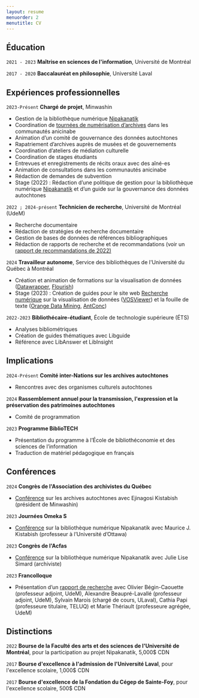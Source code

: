 ```yaml
---
layout: resume
menuorder: 2
menutitle: CV
---
```

## Éducation

`2021 - 2023`
__Maîtrise en sciences de l'information__,
Université de Montréal

`2017 - 2020`
__Baccalauréat en philosophie__,
Université Laval 

## Expériences professionnelles

`2023-Présent`
__Chargé de projet__, Minwashin

- Gestion de la bibliothèque numérique [Nipakanatik](https://nipakanatik.org/)
- Coordination de [tournées de numérisation d’archives](https://ici.radio-canada.ca/espaces-autochtones/2017722/anishinaabe-histoire-archives-numeriques-minwashin) dans les communautés anicinabe
- Animation d’un comité de gouvernance des données autochtones
- Rapatriement d’archives auprès de musées et de gouvernements
- Coordination d’ateliers de médiation culturelle
- Coordination de stages étudiants
- Entrevues et enregistrements de récits oraux avec des aîné-es
- Animation de consultations dans les communautés anicinabe
- Rédaction de demandes de subvention
- Stage (2022) : Rédaction d’une politique de gestion pour la bibliothèque numérique [Nipakanatik](https://nipakanatik.org/) et d’un guide sur la gouvernance des données autochtones

`2022 ; 2024-présent`
__Technicien de recherche__, Université de Montréal (UdeM)
- Recherche documentaire
- Rédaction de stratégies de recherche documentaire
- Gestion de bases de données de références bibliographiques
- Rédaction de rapports de recherche et de recommandations (voir un [rapport de recommandations de 2022)](https://documentation.lacsq.org/in/documentViewer.xhtml?id=1e180c36-2393-446f-bde9-9af08649fafc&locale=fr&file=/in/rest/annotationSVC/DownloadWatermarkedAttachment/attach_upload_94ec85f8-e51f-4d1c-b129-76e952240280#%5B%7B%22num%22%3A85%2C%22gen%22%3A0%7D%2C%7B%22name%22%3A%22XYZ%22%7D%2C84%2C379%2C0%5D)

`2024`
__Travailleur autonome__, Service des bibliothèques de l'Université du Québec à Montréal

- Création et animation de formations sur la visualisation de données ([Datawrapper](https://www.datawrapper.de/), [Flourish](https://flourish.studio/))
- Stage (2023) : Création de guides pour le site web [Recherche numérique](https://recherchenumerique.uqam.ca/) sur la visualisation de données ([VOSViewer](https://www.vosviewer.com/)) et la fouille de texte ([Orange Data Mining](https://orangedatamining.com/), [AntConc](https://www.laurenceanthony.net/software/antconc/))

`2022-2023`
__Bibliothécaire-étudiant__, École de technologie supérieure (ÉTS)
- Analyses bibliométriques
- Création de guides thématiques avec Libguide
- Référence avec LibAnswer et LibInsight

## Implications

`2024-Présent`
__Comité inter-Nations sur les archives autochtones__
- Rencontres avec des organismes culturels autochtones

`2024`
__Rassemblement annuel pour la transmission, l'expression et la préservation des patrimoines autochtones__
- Comité de programmation

`2023`
__Programme BiblioTECH__

- Présentation du programme à l’École de bibliothéconomie et des sciences de l’information
- Traduction de matériel pédagogique en français

## Conférences

`2024`
__Congrès de l'Association des archivistes du Québec__
- [Conférence](https://archivistes.qc.ca/publication-du-programme-preliminaire-du-congres-2024/) sur les archives autochtones avec Ejinagosi Kistabish (président de Minwashin)

`2023`
__Journées Omeka S__
- [Conférence](https://omeka.sciencesconf.org/resource/page/id/16) sur la bibliothèque numérique Nipakanatik avec Maurice J. Kistabish (professeur à l’Université d’Ottawa)

`2023`
__Congrès de l'Acfas__
- [Conférence](https://www.acfas.ca/evenements/congres/programme-preliminaire/300/301) sur la bibliothèque numérique Nipakanatik avec Julie Lise Simard (archiviste)

`2023`
__Francolloque__
- Présentation d’un [rapport de recherche](https://documentation.lacsq.org/in/documentViewer.xhtml?id=1e180c36-2393-446f-bde9-9af08649fafc&locale=fr&file=/in/rest/annotationSVC/DownloadWatermarkedAttachment/attach_upload_94ec85f8-e51f-4d1c-b129-76e952240280) avec Olivier Bégin-Caouette (professeur adjoint, UdeM), Alexandre Beaupré-Lavallé (professeur adjoint, UdeM), Sylvain Marois (chargé de cours, ULaval), Cathia Papi (professeure titulaire, TELUQ) et Marie Thériault (professeure agrégée, UdeM)

## Distinctions

`2022`
__Bourse de la Faculté des arts et des sciences de l'Université de Montréal__, pour la participation au projet Nipakanatik, 5,000$ CDN

`2017`
__Bourse d'excellence à l'admission de l'Université Laval__, pour l'excellence scolaire, 1,000$ CDN

`2017`
__Bourse d'excellence de la Fondation du Cégep de Sainte-Foy__, pour l'excellence scolaire, 500$ CDN

<!-- ### Footer

Last updated: 2023 -->


